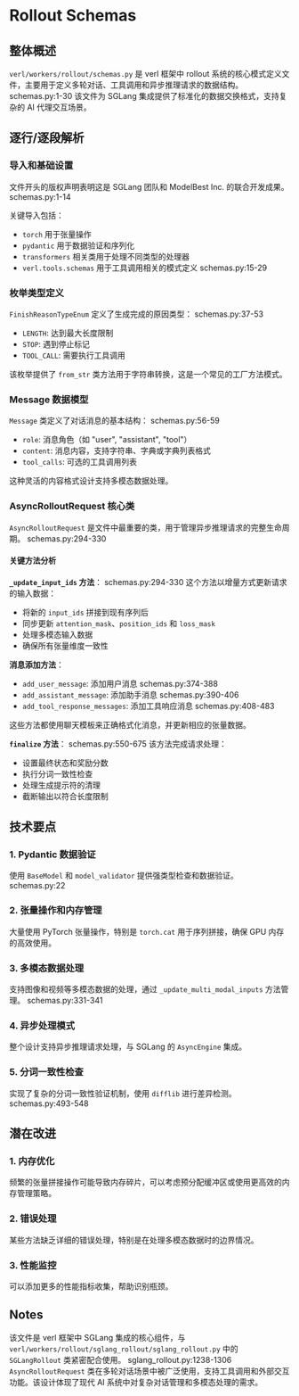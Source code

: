 # Rollout Schemas

## 整体概述

`verl/workers/rollout/schemas.py` 是 verl 框架中 rollout 系统的核心模式定义文件，主要用于定义多轮对话、工具调用和异步推理请求的数据结构。 schemas.py:1-30 该文件为 SGLang 集成提供了标准化的数据交换格式，支持复杂的 AI 代理交互场景。

## 逐行/逐段解析

### 导入和基础设置

文件开头的版权声明表明这是 SGLang 团队和 ModelBest Inc. 的联合开发成果。 schemas.py:1-14

关键导入包括：

- `torch` 用于张量操作
- `pydantic` 用于数据验证和序列化
- `transformers` 相关类用于处理不同类型的处理器
- `verl.tools.schemas` 用于工具调用相关的模式定义 schemas.py:15-29

### 枚举类型定义

`FinishReasonTypeEnum` 定义了生成完成的原因类型： schemas.py:37-53

- `LENGTH`: 达到最大长度限制
- `STOP`: 遇到停止标记
- `TOOL_CALL`: 需要执行工具调用

该枚举提供了 `from_str` 类方法用于字符串转换，这是一个常见的工厂方法模式。

### Message 数据模型

`Message` 类定义了对话消息的基本结构： schemas.py:56-59

- `role`: 消息角色（如 "user", "assistant", "tool"）
- `content`: 消息内容，支持字符串、字典或字典列表格式
- `tool_calls`: 可选的工具调用列表

这种灵活的内容格式设计支持多模态数据处理。

### AsyncRolloutRequest 核心类

`AsyncRolloutRequest` 是文件中最重要的类，用于管理异步推理请求的完整生命周期。 schemas.py:294-330

#### 关键方法分析

**`_update_input_ids` 方法**： schemas.py:294-330
这个方法以增量方式更新请求的输入数据：

- 将新的 `input_ids` 拼接到现有序列后
- 同步更新 `attention_mask`、`position_ids` 和 `loss_mask`
- 处理多模态输入数据
- 确保所有张量维度一致性

**消息添加方法**：

- `add_user_message`: 添加用户消息 schemas.py:374-388
- `add_assistant_message`: 添加助手消息 schemas.py:390-406
- `add_tool_response_messages`: 添加工具响应消息 schemas.py:408-483

这些方法都使用聊天模板来正确格式化消息，并更新相应的张量数据。

**`finalize` 方法**： schemas.py:550-675
该方法完成请求处理：

- 设置最终状态和奖励分数
- 执行分词一致性检查
- 处理生成提示符的清理
- 截断输出以符合长度限制

## 技术要点

### 1. Pydantic 数据验证

使用 `BaseModel` 和 `model_validator` 提供强类型检查和数据验证。 schemas.py:22

### 2. 张量操作和内存管理

大量使用 PyTorch 张量操作，特别是 `torch.cat` 用于序列拼接，确保 GPU 内存的高效使用。

### 3. 多模态数据处理

支持图像和视频等多模态数据的处理，通过 `_update_multi_modal_inputs` 方法管理。 schemas.py:331-341

### 4. 异步处理模式

整个设计支持异步推理请求处理，与 SGLang 的 `AsyncEngine` 集成。

### 5. 分词一致性检查

实现了复杂的分词一致性验证机制，使用 `difflib` 进行差异检测。 schemas.py:493-548

## 潜在改进

### 1. 内存优化

频繁的张量拼接操作可能导致内存碎片，可以考虑预分配缓冲区或使用更高效的内存管理策略。

### 2. 错误处理

某些方法缺乏详细的错误处理，特别是在处理多模态数据时的边界情况。

### 3. 性能监控

可以添加更多的性能指标收集，帮助识别瓶颈。

## Notes

该文件是 verl 框架中 SGLang 集成的核心组件，与 `verl/workers/rollout/sglang_rollout/sglang_rollout.py` 中的 `SGLangRollout` 类紧密配合使用。 sglang_rollout.py:1238-1306 `AsyncRolloutRequest` 类在多轮对话场景中被广泛使用，支持工具调用和外部交互功能。该设计体现了现代 AI 系统中对复杂对话管理和多模态处理的需求。
